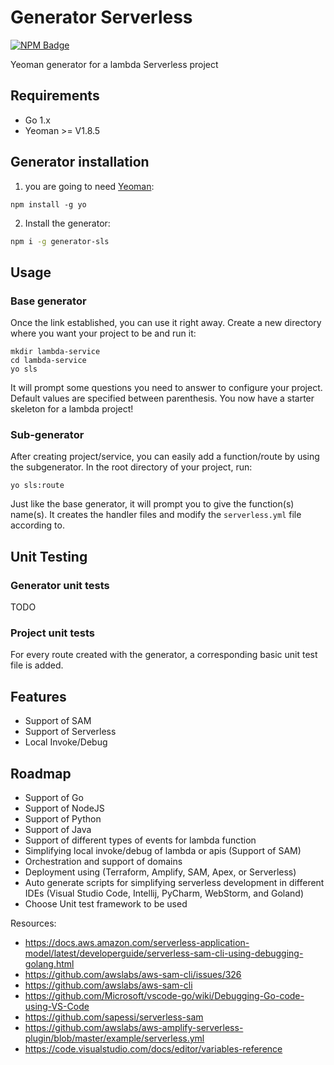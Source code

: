 # Generator Serverless

[![NPM Badge](https://img.shields.io/npm/v/generator-sls.svg)](https://www.npmjs.com/package/generator-sls)

Yeoman generator for a lambda Serverless project


## Requirements

* Go 1.x 
* Yeoman >= V1.8.5

## Generator installation
 
1) you are going to need [Yeoman](http://yeoman.io/):
```
npm install -g yo
```
2) Install the generator:

```bash
npm i -g generator-sls
```

## Usage

### Base generator

Once the link established, you can use it right away.
Create a new directory where you want your project to be and run it:
```
mkdir lambda-service
cd lambda-service
yo sls
```
It will prompt some questions you need to answer to configure your project.
Default values are specified between parenthesis.
You now have a starter skeleton for a lambda project!

### Sub-generator

After creating project/service, you can easily add a function/route by using the subgenerator. In the root directory of your project, run:
```
yo sls:route
```
Just like the base generator, it will prompt you to give the function(s) name(s).
It creates the handler files
 and modify the `serverless.yml` file according to.

## Unit Testing
### Generator unit tests
TODO

### Project unit tests
For every route created with the generator, a corresponding basic unit test file is added.

## Features
- Support of SAM 
- Support of Serverless 
- Local Invoke/Debug 

## Roadmap

- Support of Go
- Support of NodeJS
- Support of Python 
- Support of Java 
- Support of different types of events for lambda function  
- Simplifying local invoke/debug of lambda or apis (Support of SAM)
- Orchestration and support of domains  
- Deployment using (Terraform, Amplify, SAM, Apex, or Serverless)
- Auto generate scripts for simplifying serverless development in different IDEs (Visual Studio Code, Intellij, PyCharm, WebStorm, and Goland)
- Choose Unit test framework to be used


Resources:

- https://docs.aws.amazon.com/serverless-application-model/latest/developerguide/serverless-sam-cli-using-debugging-golang.html
- https://github.com/awslabs/aws-sam-cli/issues/326
- https://github.com/awslabs/aws-sam-cli
- https://github.com/Microsoft/vscode-go/wiki/Debugging-Go-code-using-VS-Code
- https://github.com/sapessi/serverless-sam
- https://github.com/awslabs/aws-amplify-serverless-plugin/blob/master/example/serverless.yml
- https://code.visualstudio.com/docs/editor/variables-reference